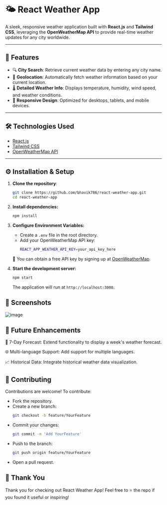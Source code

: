 # 🌤️ React Weather App

A sleek, responsive weather application built with **React.js** and **Tailwind CSS**, leveraging the **OpenWeatherMap API** to provide real-time weather updates for any city worldwide.

---

## 🚀 Features

- 🔍 **City Search**: Retrieve current weather data by entering any city name.
- 📍 **Geolocation**: Automatically fetch weather information based on your current location.
- 🌡️ **Detailed Weather Info**: Displays temperature, humidity, wind speed, and weather conditions.
- 🎨 **Responsive Design**: Optimized for desktops, tablets, and mobile devices.

---

## 🛠️ Technologies Used

- [React.js](https://reactjs.org/)
- [Tailwind CSS](https://tailwindcss.com/)
- [OpenWeatherMap API](https://openweathermap.org/api)

---

## ⚙️ Installation & Setup

1. **Clone the repository**:

   ```bash
   git clone https://github.com/bhavik786/react-weather-app.git
   cd react-weather-app
   ```
2. **Install dependencies:**

   ```bash
   npm install
    ```

3. **Configure Environment Variables:**
   - Create a ```.env``` file in the root directory.
   - Add your OpenWeatherMap API key:
     ```bash
     REACT_APP_WEATHER_API_KEY=your_api_key_here
     ```
    🔑 You can obtain a free API key by signing up at [OpenWeatherMap](https://openweathermap.org/api).

4. **Start the development server:**
   ```bash
   npm start
   ```
   The application will run at ```http://localhost:3000```.

## 📸 Screenshots
![image](https://github.com/user-attachments/assets/a0c183b5-ba49-4021-969b-a7539820f830)

## 📌 Future Enhancements
📅 7-Day Forecast: Extend functionality to display a week's weather forecast.

🌐 Multi-language Support: Add support for multiple languages.

📈 Historical Data: Integrate historical weather data visualization.

## 🤝 Contributing

Contributions are welcome! To contribute:
- Fork the repository.
- Create a new branch:
  ```bash
  git checkout -b feature/YourFeature
  ```
- Commit your changes:
  ```bash
  git commit -m 'Add YourFeature'
   ```
- Push to the branch:
  ```bash
  git push origin feature/YourFeature
  ```
- Open a pull request.

## 🙏 Thank You
Thank you for checking out React Weather App!
Feel free to ⭐ the repo if you found it useful or inspiring!



